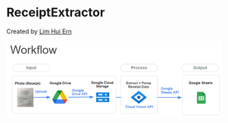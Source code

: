 # ReceiptExtractor

Created by [Lim Hui Ern](https://github.com/huiern214)

![workflow](Workflow.png)
